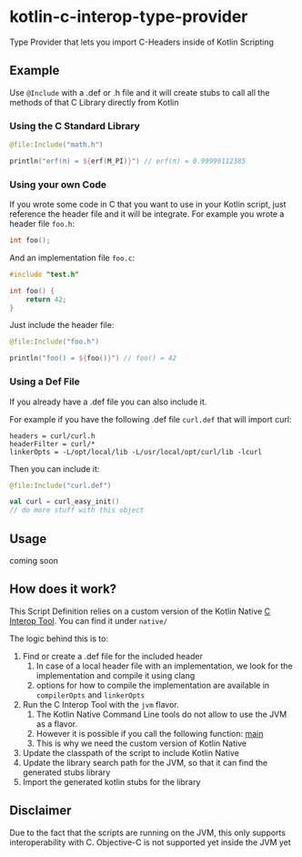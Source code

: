 # kotlin-c-interop-type-provider

Type Provider that lets you import C-Headers inside of Kotlin Scripting

## Example

Use `@Include` with a .def or .h file and it will create stubs to call all the methods of that C Library directly from Kotlin

### Using the C Standard Library

```kotlin
@file:Include("math.h")

println("erf(π) = ${erf(M_PI)}") // erf(π) = 0.99999112385
```

### Using your own Code

If you wrote some code in C that you want to use in your Kotlin script, just reference the header file and it will be integrate.
For example you wrote a header file `foo.h`:

```h
int foo();
```

And an implementation file `foo.c`:

```c
#include "test.h"

int foo() {
    return 42;
}
```

Just include the header file:

```kotlin
@file:Include("foo.h")

println("foo() = ${foo()}") // foo() = 42
```

### Using a Def File

If you already have a .def file you can also include it.

For example if you have the following .def file `curl.def` that will import curl:

```
headers = curl/curl.h
headerFilter = curl/*
linkerOpts = -L/opt/local/lib -L/usr/local/opt/curl/lib -lcurl
``` 

Then you can include it:

```kotlin
@file:Include("curl.def")

val curl = curl_easy_init()
// do more stuff with this object
``` 

## Usage

coming soon

## How does it work?

This Script Definition relies on a custom version of the Kotlin Native [C Interop Tool](https://kotlinlang.org/docs/reference/native/c_interop.html). 
You can find it under `native/` 

The logic behind this is to:
1. Find or create a .def file for the included header
    1. In case of a local header file with an implementation, we look for the implementation and compile it using clang
    1. options for how to compile the implementation are available in `compilerOpts` and `linkerOpts`
1. Run the C Interop Tool with the `jvm` flavor. 
    1. The Kotlin Native Command Line tools do not allow to use the JVM as a flavor.
    1. However it is possible if you call the following function: [main](https://github.com/JetBrains/kotlin-native/blob/da0e56edea47622c751b06378e31b6587dc74887/Interop/StubGenerator/src/main/kotlin/org/jetbrains/kotlin/native/interop/gen/jvm/main.kt#L40)
    1. This is why we need the custom version of Kotlin Native
1. Update the classpath of the script to include Kotlin Native
1. Update the library search path for the JVM, so that it can find the generated stubs library
1. Import the generated kotlin stubs for the library

## Disclaimer

Due to the fact that the scripts are running on the JVM, this only supports interoperability with C. 
Objective-C is not supported yet inside the JVM yet
